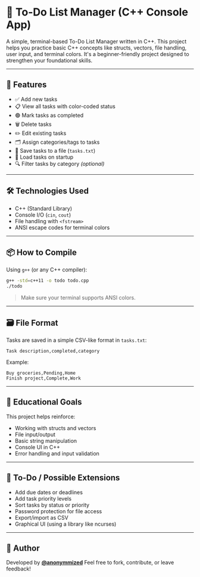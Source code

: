 # 📝 To-Do List Manager (C++ Console App)

A simple, terminal-based To-Do List Manager written in C++. This project helps you practice basic C++ concepts like structs, vectors, file handling, user input, and terminal colors. It's a beginner-friendly project designed to strengthen your foundational skills.

---

## 🚀 Features

- ✅ Add new tasks
- 📋 View all tasks with color-coded status
- 🟢 Mark tasks as completed
- 🗑️ Delete tasks
- ✏️ Edit existing tasks
- 🗂️ Assign categories/tags to tasks
- 💾 Save tasks to a file (`tasks.txt`)
- 📂 Load tasks on startup
- 🔍 Filter tasks by category *(optional)*

---

## 🛠️ Technologies Used

- C++ (Standard Library)
- Console I/O (`cin`, `cout`)
- File handling with `<fstream>`
- ANSI escape codes for terminal colors

---

## 📦 How to Compile

Using `g++` (or any C++ compiler):

```bash
g++ -std=c++11 -o todo todo.cpp
./todo
```

> Make sure your terminal supports ANSI colors.

---

## 🗃️ File Format

Tasks are saved in a simple CSV-like format in `tasks.txt`:

```
Task description,completed,category
```

Example:

```
Buy groceries,Pending,Home
Finish project,Complete,Work
```

---

## 🧠 Educational Goals

This project helps reinforce:

* Working with structs and vectors
* File input/output
* Basic string manipulation
* Console UI in C++
* Error handling and input validation

---

## 📌 To-Do / Possible Extensions

* Add due dates or deadlines
* Add task priority levels
* Sort tasks by status or priority
* Password protection for file access
* Export/import as CSV
* Graphical UI (using a library like ncurses)

---

## 👤 Author

Developed by **[@anonymmized](https://github.com/anonymmized)**
Feel free to fork, contribute, or leave feedback!